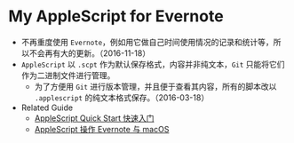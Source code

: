 # My AppleScript for Evernote

* 不再重度使用 `Evernote`，例如用它做自己时间使用情况的记录和统计等，所以不会再有大的更新。（2016-11-18）
* `AppleScript` 以 `.scpt` 作为默认保存格式，内容并非纯文本，`Git` 只能将它们作为二进制文件进行管理。
	- 为了方便用 `Git` 进行版本管理，并且便于查看其内容，所有的脚本改以 `.applescript` 的纯文本格式保存。（2016-03-18）
* Related Guide
	* [AppleScript Quick Start 快速入门](https://icehe.me/applescript/applescript/)
	* [AppleScript 操作 Evernote 与 macOS](https://icehe.me/applescript/evernote_osx/)
